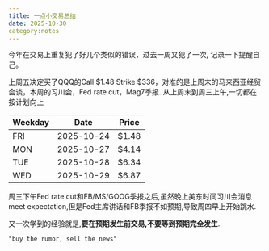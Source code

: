 ```yaml
---
title: 一点小交易总结
date: 2025-10-30
category:notes 
---
```


今年在交易上重复犯了好几个类似的错误，过去一周又犯了一次, 记录一下提醒自己。

上周五决定买了QQQ的Call $1.48 Strike $336，对准的是上周末的马来西亚经贸会谈，本周的习川会，Fed rate cut，Mag7季报. 从上周末到周三上午,一切都在按计划向上

|Weekday|Date|Price|
|-------|----|-----|
|FRI|2025-10-24| $1.48 |
|MON|2025-10-27| $4.14|
|TUE|2025-10-28| $6.34|
|WED|2025-10-29|$6.87|

周三下午Fed rate cut和FB/MS/GOOG季报之后,虽然晚上美东时间习川会消息meet expectation,但是Fed主席讲话和FB季报不如预期,导致周四早上开始跳水.


又一次学到的经验就是,**要在预期发生前交易,不要等到预期完全发生**.


```
"buy the rumor, sell the news"
```